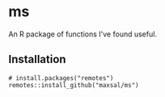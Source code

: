 # ms

An R package of functions I've found useful.

## Installation
```
# install.packages("remotes")
remotes::install_github("maxsal/ms")
```
